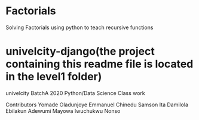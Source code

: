 # Factorials
Solving Factorials using python to teach recursive functions

# univelcity-django(the project containing this readme file is located in the level1 folder)

univelcity BatchA 2020 Python/Data Science Class work

Contributors
  Yomade Oladunjoye
  Emmanuel Chinedu
  Samson Ita
  Damilola Ebilakun
  Adewumi Mayowa
  Iwuchukwu Nonso
